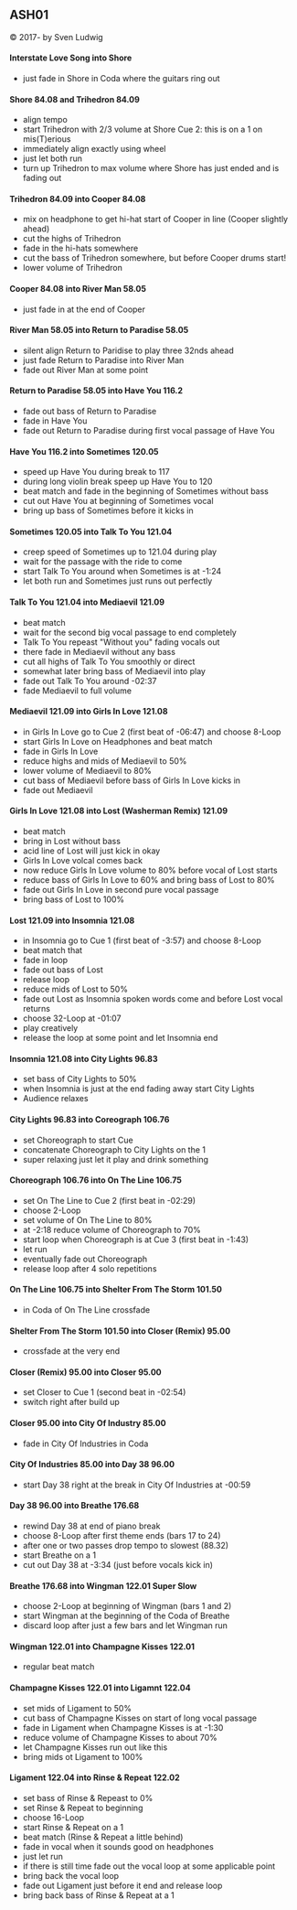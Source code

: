 ## ASH01

&copy; 2017- by Sven Ludwig

#### Interstate Love Song into Shore

* just fade in Shore in Coda where the guitars ring out

#### Shore 84.08 and Trihedron 84.09

* align tempo
* start Trihedron with 2/3 volume at Shore Cue 2: this is on a 1 on mis(T)erious
* immediately align exactly using wheel
* just let both run
* turn up Trihedron to max volume where Shore has just ended and is fading out

#### Trihedron 84.09 into Cooper 84.08

* mix on headphone to get hi-hat start of Cooper in line (Cooper slightly ahead)
* cut the highs of Trihedron
* fade in the hi-hats somewhere
* cut the bass of Trihedron somewhere, but before Cooper drums start!
* lower volume of Trihedron

#### Cooper 84.08 into River Man 58.05

* just fade in at the end of Cooper

#### River Man 58.05 into Return to Paradise 58.05

* silent align Return to Paridise to play three 32nds ahead
* just fade Return to Paradise into River Man
* fade out River Man at some point

#### Return to Paradise 58.05 into Have You 116.2

* fade out bass of Return to Paradise
* fade in Have You
* fade out Return to Paradise during first vocal passage of Have You

#### Have You 116.2 into Sometimes 120.05

* speed up Have You during break to 117
* during long violin break speep up Have You to 120
* beat match and fade in the beginning of Sometimes without bass
* cut out Have You at beginning of Sometimes vocal
* bring up bass of Sometimes before it kicks in

#### Sometimes 120.05 into Talk To You 121.04

* creep speed of Sometimes up to 121.04 during play
* wait for the passage with the ride to come
* start Talk To You around when Sometimes is at -1:24
* let both run and Sometimes just runs out perfectly

#### Talk To You 121.04 into Mediaevil 121.09

* beat match
* wait for the second big vocal passage to end completely
* Talk To You repeast "Without you" fading vocals out
* there fade in Mediaevil without any bass
* cut all highs of Talk To You smoothly or direct
* somewhat later bring bass of Mediaevil into play
* fade out Talk To You around -02:37
* fade Mediaevil to full volume

#### Mediaevil 121.09 into Girls In Love 121.08

* in Girls In Love go to Cue 2 (first beat of -06:47) and choose 8-Loop
* start Girls In Love on Headphones and beat match
* fade in Girls In Love
* reduce highs and mids of Mediaevil to 50%
* lower volume of Mediaevil to 80%
* cut bass of Mediaevil before bass of Girls In Love kicks in
* fade out Mediaevil

#### Girls In Love 121.08 into Lost (Washerman Remix) 121.09

* beat match
* bring in Lost without bass
* acid line of Lost will just kick in okay
* Girls In Love volcal comes back
* now reduce Girls In Love volume to 80% before vocal of Lost starts
* reduce bass of Girls In Love to 60% and bring bass of Lost to 80%
* fade out Girls In Love in second pure vocal passage
* bring bass of Lost to 100%

#### Lost 121.09 into Insomnia 121.08

* in Insomnia go to Cue 1 (first beat of -3:57) and choose 8-Loop
* beat match that
* fade in loop
* fade out bass of Lost
* release loop
* reduce mids of Lost to 50%
* fade out Lost as Insomnia spoken words come and before Lost vocal returns
* choose 32-Loop at -01:07
* play creatively
* release the loop at some point and let Insomnia end

#### Insomnia 121.08 into City Lights 96.83

* set bass of City Lights to 50%
* when Insomnia is just at the end fading away start City Lights
* Audience relaxes

#### City Lights 96.83 into Coreograph 106.76

* set Choreograph to start Cue
* concatenate Choreograph to City Lights on the 1
* super relaxing just let it play and drink something

#### Choreograph 106.76 into On The Line 106.75

* set On The Line to Cue 2 (first beat in -02:29)
* choose 2-Loop
* set volume of On The Line to 80%
* at -2:18 reduce volume of Choreograph to 70%
* start loop when Choreograph is at Cue 3 (first beat in -1:43)
* let run
* eventually fade out Choreograph
* release loop after 4 solo repetitions

#### On The Line 106.75 into Shelter From The Storm 101.50

* in Coda of On The Line crossfade

#### Shelter From The Storm 101.50 into Closer (Remix) 95.00

* crossfade at the very end

#### Closer (Remix) 95.00 into Closer 95.00

* set Closer to Cue 1 (second beat in -02:54)
* switch right after build up

#### Closer 95.00 into City Of Industry 85.00

* fade in City Of Industries in Coda

#### City Of Industries 85.00 into Day 38 96.00

* start Day 38 right at the break in City Of Industries at -00:59

#### Day 38 96.00 into Breathe 176.68

* rewind Day 38 at end of piano break
* choose 8-Loop after first theme ends (bars 17 to 24)
* after one or two passes drop tempo to slowest (88.32)
* start Breathe on a 1
* cut out Day 38 at -3:34 (just before vocals kick in)

#### Breathe 176.68 into Wingman 122.01 Super Slow

* choose 2-Loop at beginning of Wingman (bars 1 and 2)
* start Wingman at the beginning of the Coda of Breathe
* discard loop after just a few bars and let Wingman run

#### Wingman 122.01 into Champagne Kisses 122.01

* regular beat match

#### Champagne Kisses 122.01 into Ligamnt 122.04

* set mids of Ligament to 50%
* cut bass of Champagne Kisses on start of long vocal passage 
* fade in Ligament when Champagne Kisses is at -1:30
* reduce volume of Champagne Kisses to about 70%
* let Champagne Kisses run out like this
* bring mids ot Ligament to 100%

#### Ligament 122.04 into Rinse & Repeat 122.02

* set bass of Rinse & Repeast to 0%
* set Rinse & Repeat to beginning
* choose 16-Loop
* start Rinse & Repeat on a 1
* beat match (Rinse & Repeat a little behind)
* fade in vocal when it sounds good on headphones
* just let run
* if there is still time fade out the vocal loop at some applicable point
* bring back the vocal loop
* fade out Ligament just before it end and release loop
* bring back bass of Rinse & Repeat at a 1


